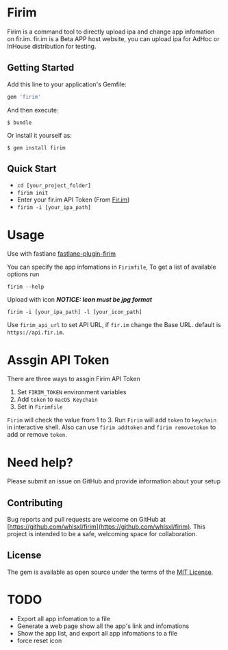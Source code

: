 # Firim

Firim is a command tool to directly upload ipa and change app infomation on fir.im. fir.im is a Beta APP host website, you can upload ipa for AdHoc or InHouse distribution for testing.

## Getting Started

Add this line to your application's Gemfile:

```ruby
gem 'firim'
```

And then execute:

    $ bundle

Or install it yourself as:

    $ gem install firim

## Quick Start

* `cd [your_project_folder]`
* `firim init`
* Enter your fir.im API Token (From [Fir.im](http://fir.im/apps))
* `firim -i [your_ipa_path]`

# Usage

Use with fastlane [fastlane-plugin-firim](fastlane-plugin-firim/)

You can specify the app infomations in `Firimfile`, To get a list of available options run

    firim --help

Upload with icon ***NOTICE: Icon must be jpg format***

    firim -i [your_ipa_path] -l [your_icon_path]
    
Use `firim_api_url` to set API URL, if `fir.im` change the Base URL. default is `https://api.fir.im`.

# Assgin API Token

There are three ways to assgin Firim API Token

1. Set `FIRIM_TOKEN` environment variables
2. Add `token` to `macOS Keychain`
3. Set in `Firimfile`

`Firim` will check the value from 1 to 3. Run `Firim` will add `token` to `keychain` in interactive shell. Also can use `firim addtoken` and `firim removetoken` to add or remove `token`.


# Need help?

Please submit an issue on GitHub and provide information about your setup


## Contributing

Bug reports and pull requests are welcome on GitHub at [https://github.com/whlsxl/firim](https://github.com/whlsxl/firim). This project is intended to be a safe, welcoming space for collaboration.


## License

The gem is available as open source under the terms of the [MIT License](http://opensource.org/licenses/MIT).

# TODO

* Export all app infomation to a file
* Generate a web page show all the app's link and infomations
* Show the app list, and export all app infomations to a file
* force reset icon